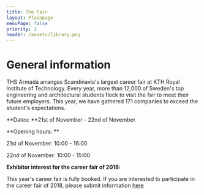 ```yaml
---
title: The Fair
layout: Plainpage
menuPage: false
priority: 2
header: /assets/library.png
---
```

# General information

THS Armada arranges Scandinavia's largest career fair at KTH Royal Institute of Technology. Every year, more than 12,000 of Sweden's top engineering and architectural students flock to visit the fair to meet their future employers. This year, we have gathered 171 companies to exceed the student's expectations.

**Dates: **21st of November - 22nd of November 

**Opening hours: **

21st of November: 10:00 - 16:00

22nd of November: 10:00 - 15:00

**Exhibitor interest for the career fair of 2018:**

This year's career fair is fully booked. If you are interested to participate in the career fair of 2018, please submit information [here](http://eepurl.com/cqs0of)
